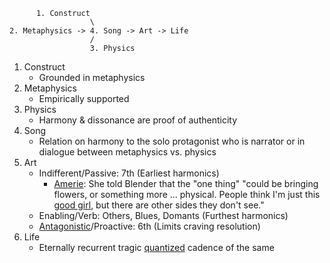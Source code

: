          1. Construct
                      \
    2. Metaphysics -> 4. Song -> Art -> Life
                      /
                      3. Physics

1. Construct
   - Grounded in metaphysics
2. Metaphysics
   - Empirically supported
3. Physics
   - Harmony & dissonance are proof of authenticity
4. Song
   - Relation on harmony to the solo protagonist who is narrator or in dialogue between metaphysics vs. physics
5. Art
   - Indifferent/Passive: 7th (Earliest harmonics)
      - [Amerie](https://en.wikipedia.org/wiki/1_Thing#Theme_and_sound): She told Blender that the "one thing" "could be bringing flowers, or something more ... physical. People think I'm just this [good girl](https://www.youtube.com/watch?v=CSXqpzdn2QQ), but there are other sides they don't see."
   - Enabling/Verb: Others, Blues, Domants (Furthest harmonics)
   - [Antagonistic](https://www.youtube.com/watch?v=GeoBFbcA-aM)/Proactive: 6th (Limits craving resolution)
6. Life
   - Eternally recurrent tragic [quantized](https://www.youtube.com/watch?v=Q0FxVGan0_8) cadence of the same
